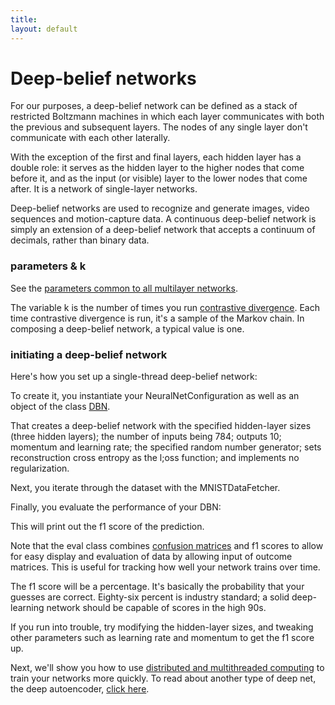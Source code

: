 ```yaml
---
title: 
layout: default
---
```


# Deep-belief networks

For our purposes, a deep-belief network can be defined as a stack of restricted Boltzmann machines in which each layer communicates with both the previous and subsequent layers. The nodes of any single layer don't communicate with each other laterally. 

With the exception of the first and final layers, each hidden layer has a double role: it serves as the hidden layer to the higher nodes that come before it, and as the input (or visible) layer to the lower nodes that come after. It is a network of single-layer networks. 

Deep-belief networks are used to recognize and generate images, video sequences and motion-capture data. A continuous deep-belief network is simply an extension of a deep-belief network that accepts a continuum of decimals, rather than binary data. 

### parameters & k

See the [parameters common to all multilayer networks](../multinetwork.html).

The variable k is the number of times you run [contrastive divergence](../glossary.html#contrastivedivergence). Each time contrastive divergence is run, it's a sample of the Markov chain. In composing a deep-belief network, a typical value is one.

### initiating a deep-belief network

Here's how you set up a single-thread deep-belief network: 

To create it, you instantiate your NeuralNetConfiguration as well as an object of the class [DBN](../doc/org/deeplearning4j/dbn/DBN.html).

<script src="http://gist-it.appspot.com/https://github.com/SkymindIO/dl4j-examples/edit/master/src/main/java/org/deeplearning4j/mnist/MnistExample.java?slice=26:37"></script>

That creates a deep-belief network with the specified hidden-layer sizes (three hidden layers); the number of inputs being 784; outputs 10; momentum and learning rate; the specified random number generator; sets reconstruction cross entropy as the l;oss function; and implements no regularization.

Next, you iterate through the dataset with the MNISTDataFetcher.

<script src="http://gist-it.appspot.com/https://github.com/SkymindIO/dl4j-examples/edit/master/src/main/java/org/deeplearning4j/mnist/MnistExample.java?slice=39:44"></script>

Finally, you evaluate the performance of your DBN:

<script src="http://gist-it.appspot.com/https://github.com/SkymindIO/dl4j-examples/edit/master/src/main/java/org/deeplearning4j/mnist/MnistExample.java?slice=46:56"></script>

This will print out the f1 score of the prediction.

Note that the eval class combines [confusion matrices](../glossary.html#confusionmatrix) and f1 scores to allow for easy display and evaluation of data by allowing input of outcome matrices. This is useful for tracking how well your network trains over time. 

The f1 score will be a percentage. It's basically the probability that your guesses are correct. Eighty-six percent is industry standard; a solid deep-learning network should be capable of scores in the high 90s.

If you run into trouble, try modifying the hidden-layer sizes, and tweaking other parameters such as learning rate and momentum to get the f1 score up.

Next, we'll show you how to use [distributed and multithreaded computing](../scaleout.html) to train your networks more quickly. To read about another type of deep net, the deep autoencoder, [click here](../deepautoencoder.html). 
